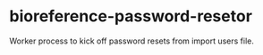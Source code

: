 # bioreference-password-resetor
Worker process to kick off password resets from import users file.  
